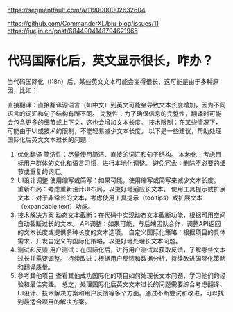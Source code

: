 https://segmentfault.com/a/1190000002632604

https://github.com/CommanderXL/biu-blog/issues/11
https://juejin.cn/post/6844904148794621965
# 代码国际化后，英文显示很长，咋办？
当代码国际化（i18n）后，某些英文文本可能会变得很长，这可能是由于多种原因，比如：

直接翻译：直接翻译源语言（如中文）到英文可能会导致文本长度增加，因为不同语言的词汇和句子结构有所不同。
完整性：为了确保信息的完整性，翻译时可能会包含更多的细节或上下文，这也会增加文本长度。
技术限制：在某些情况下，可能由于UI或技术的限制，不能轻易减少文本长度。
以下是一些建议，帮助处理国际化后英文文本过长的问题：

1. 优化翻译
简洁性：尽量使用简洁、直接的词汇和句子结构。
本地化：考虑目标用户群体的文化和语言习惯，进行本地化调整。
避免冗余：删除不必要的细节或重复的词汇。
2. UI设计调整
使用缩写或简写：如果可能，使用缩写或简写来减少文本长度。
重新布局：考虑重新设计UI布局，以更好地适应长文本。
使用工具提示或扩展文本：对于非常长的文本，考虑使用工具提示（tooltips）或扩展文本（expandable text）功能。
3. 技术解决方案
动态文本截断：在代码中实现动态文本截断功能，根据可用空间自动截断过长的文本。
API调整：如果可能，与后端团队合作，调整API返回的文本长度或提供多种长度的文本选项。
自定义国际化策略：根据项目的具体需求，开发自定义的国际化策略，以更好地处理长文本问题。
4. 测试和反馈
用户测试：在国际化后，进行用户测试以获取反馈，了解哪些文本过长并需要调整。
持续改进：根据用户反馈和数据分析，持续改进国际化策略和翻译质量。
5. 参考其他项目
查看其他成功国际化的项目如何处理长文本问题，学习他们的经验和最佳实践。
总之，处理国际化后英文文本过长的问题需要综合考虑翻译、UI设计、技术解决方案和用户反馈等多个方面。通过不断尝试和改进，可以找到最适合项目的解决方案。
